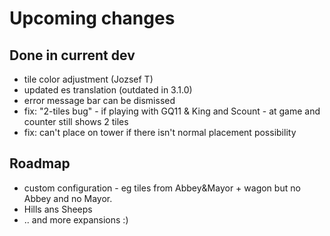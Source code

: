 # Upcoming changes

## Done in current dev

* tile color adjustment (Jozsef T)
* updated es translation (outdated in 3.1.0)
* error message bar can be dismissed
* fix: "2-tiles bug" - if playing with GQ11 & King and Scount - at game and counter still shows 2 tiles
* fix: can't place on tower if there isn't normal placement possibility


## Roadmap

*  custom configuration - eg tiles from Abbey&Mayor + wagon but  no Abbey and no Mayor.
* Hills ans Sheeps
* .. and more expansions :)